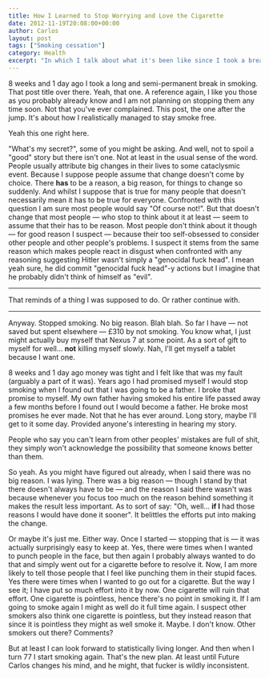 ```yaml
---
title: How I Learned to Stop Worrying and Love the Cigarette
date: 2012-11-19T20:08:00+00:00
author: Carlos
layout: post
tags: ["Smoking cessation"]
category: Health
excerpt: "In which I talk about what it's been like since I took a break from smoking."
---
```

8 weeks and 1 day ago I took a long and semi-permanent break in smoking. That post title over there. Yeah, that one. A reference again, I like you those as you probably already know and I am not planning on stopping them any time soon. Not that you've ever complained. This post, the one after the jump. It's about how I realistically managed to stay smoke free.

Yeah this one right here.

"What's my secret?", some of you might be asking. And well, not to spoil a "good" story but there isn't one. Not at least in the usual sense of the word. People usually attribute big changes in their lives to some cataclysmic event. Because I suppose people assume that change doesn't come by choice. There **has** to be a reason, a big reason, for things to change so suddenly. And whilst I suppose that is true for many people that doesn't necessarily mean it has to be true for everyone. Confronted with this question I am sure most people would say "Of course not!". But that doesn't change that most people — who stop to think about it at least — seem to assume that their has to be reason. Most people don't think about it though — for good reason I suspect — because their too self-obsessed to consider other people and other people's problems. I suspect it stems from the same reason which makes people react in disgust when confronted with any reasoning suggesting Hitler wasn't simply a "genocidal fuck head". I mean yeah sure, he did commit "genocidal fuck head"-y actions but I imagine that he probably didn't think of himself as "evil".

***

That reminds of a thing I was supposed to do. Or rather continue with.

***

Anyway. Stopped smoking. No big reason. Blah blah. So far I have — not saved but spent elsewhere — £310 by not smoking. You know what, I just might actually buy myself that Nexus 7 at some point. As a sort of gift to myself for well… **not** killing myself slowly. Nah, I'll get myself a tablet because I want one.

8 weeks and 1 day ago money was tight and I felt like that was my fault (arguably a part of it was). Years ago I had promised myself I would stop smoking when I found out that I was going to be a father. I broke that promise to myself. My own father having smoked his entire life passed away a few months before I found out I would become a father. He broke most promises he ever made. Not that he has ever around. Long story, maybe I'll get to it some day. Provided anyone's interesting in hearing my story.

People who say you can't learn from other peoples' mistakes are full of shit, they simply won't acknowledge the possibility that someone knows better than them.

So yeah. As you might have figured out already, when I said there was no big reason. I was lying. There was a big reason — though I stand by that there doesn't always have to be — and the reason I said there wasn't was because whenever you focus too much on the reason behind something it makes the result less important. As to sort of say: "Oh, well… **if I** had those reasons I would have done it sooner". It belittles the efforts put into making the change.

Or maybe it's just me. Either way. Once I started — stopping that is — it was actually surprisingly easy to keep at. Yes, there were times when I wanted to punch people in the face, but then again I probably always wanted to do that and simply went out for a cigarette before to resolve it. Now, I am more likely to tell those people that I feel like punching them in their stupid faces. Yes there were times when I wanted to go out for a cigarette. But the way I see it; I have put so much effort into it by now. One cigarette will ruin that effort. One cigarette is pointless, hence there's no point in smoking it. If I am going to smoke again I might as well do it full time again. I suspect other smokers also think one cigarette is pointless, but they instead reason that since it is pointless they might as well smoke it. Maybe. I don't know. Other smokers out there? Comments?

But at least I can look forward to statistically living longer. And then when I turn 77 I start smoking again. That's the new plan. At least until Future Carlos changes his mind, and he might, that fucker is wildly inconsistent.